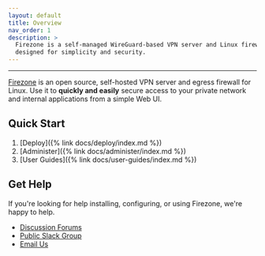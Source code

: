 ```yaml
---
layout: default
title: Overview
nav_order: 1
description: >
  Firezone is a self-managed WireGuard-based VPN server and Linux firewall
  designed for simplicity and security.
---
```


---

[Firezone](https://firez.one) is an open source, self-hosted VPN server and
egress firewall for Linux. Use it to **quickly and easily** secure access to
your private network and internal applications from a simple Web UI.

## Quick Start

1. [Deploy]({% link docs/deploy/index.md %})
1. [Administer]({% link docs/administer/index.md %})
1. [User Guides]({% link docs/user-guides/index.md %})

## Get Help

If you're looking for help installing, configuring, or using Firezone, we're
happy to help.

* [Discussion Forums](https://discourse.firez.one/)
* [Public Slack Group](https://join.slack.com/t/firezone-users/shared_invite/zt-111043zus-j1lP_jP5ohv52FhAayzT6w)
* [Email Us](mailto:team@firez.one)
